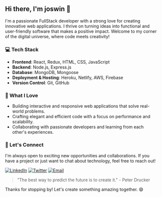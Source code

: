<!-- <img src="https://user-images.githubusercontent.com/74038190/212284136-03988914-d899-44b4-b1d9-4eeccf656e44.gif" width="1000"> -->
<!--<br><br> -->
## Hi there, I'm joswin 👋

I'm a passionate FullStack developer with a strong love for creating innovative web applications. 
I thrive on turning ideas into functional and user-friendly software that makes a positive impact. 
Welcome to my corner of the digital universe, where code meets creativity!

### 💻 Tech Stack

- **Frontend**: React, Redux, HTML, CSS, JavaScript
- **Backend**: Node.js, Express.js
- **Database**: MongoDB, Mongoose
- **Deployment & Hosting**: Heroku, Netlify, AWS, Firebase
- **Version Control**: Git, GitHub

### 🚀 What I Love

- Building interactive and responsive web applications that solve real-world problems.
- Crafting elegant and efficient code with a focus on performance and scalability.
- Collaborating with passionate developers and learning from each other's experiences.

### 🌟 Let's Connect

I'm always open to exciting new opportunities and collaborations. If you have a project or just want to chat about technology, feel free to reach out!

<!-- [![LinkedIn](https://img.shields.io/badge/LinkedIn-Connect-blue)](https://www.linkedin.com/in/joswin18/) -->
[![LinkedIn](https://img.shields.io/badge/LinkedIn-4585C3?style=for-the-badge&logo=LinkedIn)](https://www.linkedin.com/in/joswin18/)
[![Twitter](https://img.shields.io/badge/Twitter-000000?style=for-the-badge&logo=x)](https://twitter.com/joswinpsatheesh)
[![Email](https://img.shields.io/badge/Email-ffc04a?style=for-the-badge&logo=gmail)](mailto:joswinpsatheesh544@gmail.com)
<!-- [![Portfolio](https://img.shields.io/badge/Portfolio-Visit-violet)](https://joswin-portfolio.netlify.app/) -->

<!-- >  [!NOTE]
> "The only way to do great work is to love what you do." - Steve Jobs -->
> "The best way to predict the future is to create it." - Peter Drucker

Thanks for stopping by! Let's create something amazing together. 😄
